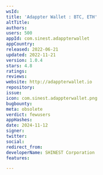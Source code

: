 ```yaml
---
wsId: 
title: 'Adappter Wallet : BTC, ETH'
altTitle: 
authors: 
users: 500
appId: com.sinest.adappterwallet
appCountry: 
released: 2022-06-21
updated: 2022-11-21
version: 1.0.4
stars: 4.8
ratings: 
reviews: 
website: http://adappterwallet.io
repository: 
issue: 
icon: com.sinest.adappterwallet.png
bugbounty: 
meta: obsolete
verdict: fewusers
appHashes: 
date: 2024-11-12
signer: 
twitter: 
social: 
redirect_from: 
developerName: SHINEST Corporation
features: 

---
```


